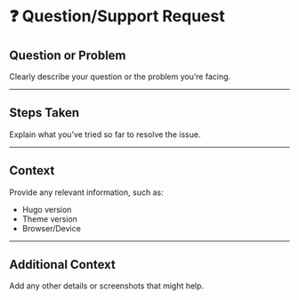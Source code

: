 # ❓ Question/Support Request

## Question or Problem
Clearly describe your question or the problem you’re facing.

---

## Steps Taken
Explain what you’ve tried so far to resolve the issue.

---

## Context
Provide any relevant information, such as:
- Hugo version
- Theme version
- Browser/Device

---

## Additional Context
Add any other details or screenshots that might help.
